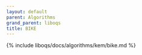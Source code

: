 ```yaml
---
layout: default
parent: Algorithms
grand_parent: liboqs
title: BIKE
---
```


{% include liboqs/docs/algorithms/kem/bike.md %}
